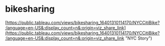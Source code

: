 # bikesharing



[https://public.tableau.com/views/bikesharing_16401310114170/NYCCitiBike?:language=en-US&:display_count=n&:origin=viz_share_link](https://public.tableau.com/views/bikesharing_16401310114170/NYCCitiBike?:language=en-US&:display_count=n&:origin=viz_share_link "NYC Story")
